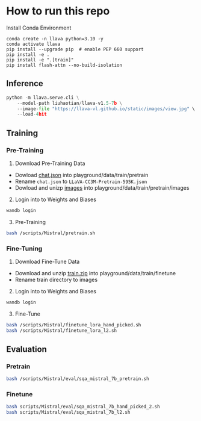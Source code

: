 # How to run this repo

Install Conda Environment
```Shell
conda create -n llava python=3.10 -y
conda activate llava
pip install --upgrade pip  # enable PEP 660 support
pip install -e .
pip install -e ".[train]"
pip install flash-attn --no-build-isolation
```

## Inference
```Python
python -m llava.serve.cli \
    --model-path liuhaotian/llava-v1.5-7b \
    --image-file "https://llava-vl.github.io/static/images/view.jpg" \
    --load-4bit
```

## Training
### Pre-Training
1. Download Pre-Training Data
- Dowload [chat.json](https://huggingface.co/datasets/liuhaotian/LLaVA-CC3M-Pretrain-595K/blob/main/chat.json) into playground/data/train/pretrain
- Rename `chat.json` to `LLaVA-CC3M-Pretrain-595K.json`
- Dowload and unizp [images](https://huggingface.co/datasets/liuhaotian/LLaVA-CC3M-Pretrain-595K/blob/main/images.zip) into playground/data/train/pretrain/images
2. Login into to Weights and Biases

```sh
wandb login
```
3. Pre-Training
  
```sh
bash /scripts/Mistral/pretrain.sh
```

### Fine-Tuning
1. Download Fine-Tune Data
- Download and unzip [train.zip](https://drive.google.com/drive/folders/1w8imCXWYn2LxajmGeGH_g5DaL2rabHev?usp=sharing) into playground/data/train/finetune
- Rename train directory to images
2. Login into to Weights and Biases

```sh
wandb login
```

3. Fine-Tune
```sh
bash /scripts/Mistral/finetune_lora_hand_picked.sh
bash /scripts/Mistral/finetune_lora_l2.sh
```

## Evaluation
### Pretrain
```sh
bash /scripts/Mistral/eval/sqa_mistral_7b_pretrain.sh
```
### Finetune
```sh
bash scripts/Mistral/eval/sqa_mistral_7b_hand_picked_2.sh
bash scripts/Mistral/eval/sqa_mistral_7b_l2.sh
```
